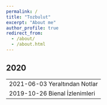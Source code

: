 ```yaml
---
permalink: /
title: "Tozbulut"
excerpt: "About me"
author_profile: true
redirect_from: 
  - /about/
  - /about.html
---
```


<h2 id="tables">2020</h2>
<table style="border: 0px;"><tbody>
  <tr><td style="border: 0px;">2021-06-03 Yeraltından Notlar</td></tr>
  <tr><td style="border: 0px;">2019-10-26 Bienal İzlenimleri</td></tr>
  
  </tbody>
</table>
